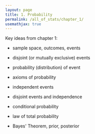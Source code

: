 ```yaml
---
layout: page
title: 1. Probability
permalink: /all_of_stats/chapter_1/
usemathjax: true
---
```


Key ideas from chapter 1:

- sample space, outcomes, events
- disjoint (or mutually exclusive) events

- probability (distribution) of event
- axioms of probability

- independent events
- disjoint events and independence

- conditional probability

- law of total probability
- Bayes' Theorem, prior, posterior